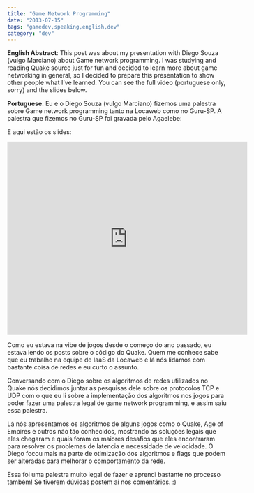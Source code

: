 ```yaml
---
title: "Game Network Programming"
date: "2013-07-15"
tags: "gamedev,speaking,english,dev"
category: "dev"
---
```


**English Abstract**: This post was about my presentation with Diego Souza
(vulgo Marciano) about Game network programming. I was studying and reading
Quake source just for fun and decided to learn more about game networking in
general, so I decided to prepare this presentation to show other people what
I’ve learned. You can see the full video (portuguese only, sorry) and the slides
below.

**Portuguese**: Eu e o Diego Souza (vulgo Marciano) fizemos uma palestra sobre
  Game network programming tanto na Locaweb como no Guru-SP. A palestra que
  fizemos no Guru-SP foi gravada pelo Agaelebe:

<embed type="application/x-shockwave-flash" src="http://a.blip.tv/api.swf#hOdBg5PuBQI" style="display:none"></embed>

E aqui estão os slides:

<iframe src="http://blip.tv/play/hOdBg5PuBQI.html?p=1" width="550" height="443" frameborder="0" allowfullscreen></iframe>

Como eu estava na vibe de jogos desde o começo do ano passado, eu estava lendo
os posts sobre o código do Quake. Quem me conhece sabe que eu trabalho na equipe
de IaaS da Locaweb e lá nós lidamos com bastante coisa de redes e eu curto o
assunto.

Conversando com o Diego sobre os algoritmos de redes utilizados no Quake nós
decidimos juntar as pesquisas dele sobre os protocolos TCP e UDP com o que eu li
sobre a implementação dos algoritmos nos jogos para poder fazer uma palestra
legal de game network programming, e assim saiu essa palestra.

Lá nós apresentamos os algoritmos de alguns jogos como o Quake, Age of Empires e
outros não tão conhecidos, mostrando as soluções legais que eles chegaram e
quais foram os maiores desafios que eles encontraram para resolver os problemas
de latencia e necessidade de velocidade. O Diego focou mais na parte de
otimização dos algoritmos e flags que podem ser alteradas para melhorar o
comportamento da rede.

Essa foi uma palestra muito legal de fazer e aprendi bastante no processo
também! Se tiverem dúvidas postem aí nos comentários. :)

